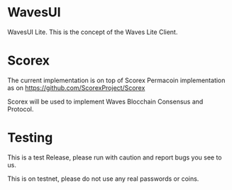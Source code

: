 # WavesUI

WavesUI Lite. This is the concept of the Waves Lite Client.

# Scorex

The current implementation is on top of Scorex Permacoin implementation as on https://github.com/ScorexProject/Scorex

Scorex will be used to implement Waves Blocchain Consensus and Protocol.

# Testing

This is a test Release, please run with caution and report bugs you see to us.

This is on testnet, please do not use any real passwords or coins.